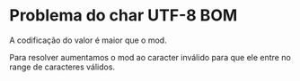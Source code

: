 # Problema do char UTF-8 BOM
A codificação do valor é maior que o mod.

Para resolver aumentamos o mod ao caracter inválido para que ele entre no range de caracteres válidos.
